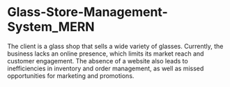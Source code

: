 # Glass-Store-Management-System_MERN
The client is a glass shop that sells a wide variety of glasses. Currently, the business lacks an online presence, which limits its market reach and customer engagement. The absence of a website also leads to inefficiencies in inventory and order management, as well as missed opportunities for marketing and promotions.
